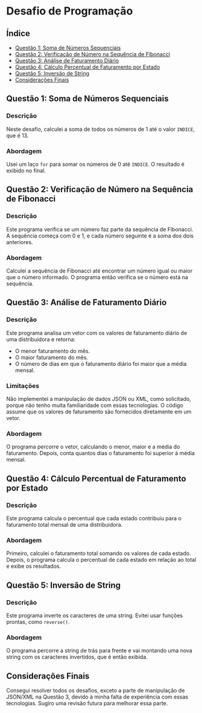 # Desafio de Programação


## Índice

- [Questão 1: Soma de Números Sequenciais](#questão-1-soma-de-números-sequenciais)
- [Questão 2: Verificação de Número na Sequência de Fibonacci](#questão-2-verificação-de-número-na-sequência-de-fibonacci)
- [Questão 3: Análise de Faturamento Diário](#questão-3-análise-de-faturamento-diário)
- [Questão 4: Cálculo Percentual de Faturamento por Estado](#questão-4-cálculo-percentual-de-faturamento-por-estado)
- [Questão 5: Inversão de String](#questão-5-inversão-de-string)
- [Considerações Finais](#considerações-finais)

## Questão 1: Soma de Números Sequenciais

### Descrição

Neste desafio, calculei a soma de todos os números de 1 até o valor `INDICE`, que é 13.

### Abordagem

Usei um laço `for` para somar os números de 0 até `INDICE`. O resultado é exibido no final.

## Questão 2: Verificação de Número na Sequência de Fibonacci

### Descrição

Este programa verifica se um número faz parte da sequência de Fibonacci. A sequência começa com 0 e 1, e cada número seguinte é a soma dos dois anteriores.

### Abordagem

Calculei a sequência de Fibonacci até encontrar um número igual ou maior que o número informado. O programa então verifica se o número está na sequência.

## Questão 3: Análise de Faturamento Diário

### Descrição

Este programa analisa um vetor com os valores de faturamento diário de uma distribuidora e retorna:
- O menor faturamento do mês.
- O maior faturamento do mês.
- O número de dias em que o faturamento diário foi maior que a média mensal.

### Limitações

Não implementei a manipulação de dados JSON ou XML, como solicitado, porque não tenho muita familiaridade com essas tecnologias. O código assume que os valores de faturamento são fornecidos diretamente em um vetor.

### Abordagem

O programa percorre o vetor, calculando o menor, maior e a média do faturamento. Depois, conta quantos dias o faturamento foi superior à média mensal.

## Questão 4: Cálculo Percentual de Faturamento por Estado

### Descrição

Este programa calcula o percentual que cada estado contribuiu para o faturamento total mensal de uma distribuidora.

### Abordagem

Primeiro, calculei o faturamento total somando os valores de cada estado. Depois, o programa calcula o percentual de cada estado em relação ao total e exibe os resultados.

## Questão 5: Inversão de String

### Descrição

Este programa inverte os caracteres de uma string. Evitei usar funções prontas, como `reverse()`.

### Abordagem

O programa percorre a string de trás para frente e vai montando uma nova string com os caracteres invertidos, que é então exibida.

## Considerações Finais

Consegui resolver todos os desafios, exceto a parte de manipulação de JSON/XML na Questão 3, devido à minha falta de experiência com essas tecnologias. Sugiro uma revisão futura para melhorar essa parte.
